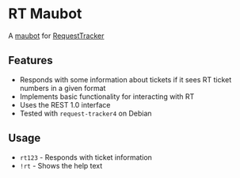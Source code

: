 # RT Maubot
A [maubot](https://github.com/maubot/maubot) for [RequestTracker](https://bestpractical.com/request-tracker)

## Features
- Responds with some information about tickets if it sees RT ticket numbers in a given format
- Implements basic functionality for interacting with RT
- Uses the REST 1.0 interface
- Tested with `request-tracker4` on Debian

## Usage
- `rt123` - Responds with ticket information
- `!rt` - Shows the help text
